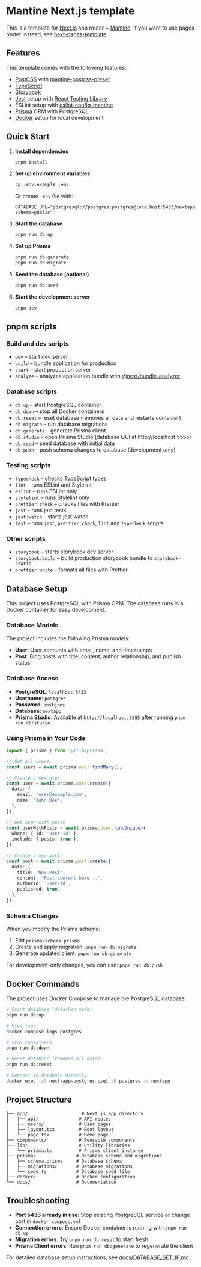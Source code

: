 # Mantine Next.js template

This is a template for [Next.js](https://nextjs.org/) app router + [Mantine](https://mantine.dev/).
If you want to use pages router instead, see [next-pages-template](https://github.com/mantinedev/next-pages-template).

## Features

This template comes with the following features:

- [PostCSS](https://postcss.org/) with [mantine-postcss-preset](https://mantine.dev/styles/postcss-preset)
- [TypeScript](https://www.typescriptlang.org/)
- [Storybook](https://storybook.js.org/)
- [Jest](https://jestjs.io/) setup with [React Testing Library](https://testing-library.com/docs/react-testing-library/intro)
- ESLint setup with [eslint-config-mantine](https://github.com/mantinedev/eslint-config-mantine)
- [Prisma](https://www.prisma.io/) ORM with PostgreSQL
- [Docker](https://www.docker.com/) setup for local development

## Quick Start

1. **Install dependencies**

   ```bash
   pnpm install
   ```

2. **Set up environment variables**

   ```bash
   cp .env.example .env
   ```

   Or create `.env` file with:

   ```
   DATABASE_URL="postgresql://postgres:postgres@localhost:5433/nextapp?schema=public"
   ```

3. **Start the database**

   ```bash
   pnpm run db:up
   ```

4. **Set up Prisma**

   ```bash
   pnpm run db:generate
   pnpm run db:migrate
   ```

5. **Seed the database (optional)**

   ```bash
   pnpm run db:seed
   ```

6. **Start the development server**
   ```bash
   pnpm dev
   ```

## pnpm scripts

### Build and dev scripts

- `dev` – start dev server
- `build` – bundle application for production
- `start` – start production server
- `analyze` – analyzes application bundle with [@next/bundle-analyzer](https://www.npmjs.com/package/@next/bundle-analyzer)

### Database scripts

- `db:up` – start PostgreSQL container
- `db:down` – stop all Docker containers
- `db:reset` – reset database (removes all data and restarts container)
- `db:migrate` – run database migrations
- `db:generate` – generate Prisma client
- `db:studio` – open Prisma Studio (database GUI at http://localhost:5555)
- `db:seed` – seed database with initial data
- `db:push` – push schema changes to database (development only)

### Testing scripts

- `typecheck` – checks TypeScript types
- `lint` – runs ESLint and Stylelint
- `eslint` – runs ESLint only
- `stylelint` – runs Stylelint only
- `prettier:check` – checks files with Prettier
- `jest` – runs jest tests
- `jest:watch` – starts jest watch
- `test` – runs `jest`, `prettier:check`, `lint` and `typecheck` scripts

### Other scripts

- `storybook` – starts storybook dev server
- `storybook:build` – build production storybook bundle to `storybook-static`
- `prettier:write` – formats all files with Prettier

## Database Setup

This project uses PostgreSQL with Prisma ORM. The database runs in a Docker container for easy development.

### Database Models

The project includes the following Prisma models:

- **User**: User accounts with email, name, and timestamps
- **Post**: Blog posts with title, content, author relationship, and publish status

### Database Access

- **PostgreSQL**: `localhost:5433`
- **Username**: `postgres`
- **Password**: `postgres`
- **Database**: `nextapp`
- **Prisma Studio**: Available at `http://localhost:5555` after running `pnpm run db:studio`

### Using Prisma in Your Code

```typescript
import { prisma } from '@/lib/prisma';

// Get all users
const users = await prisma.user.findMany();

// Create a new user
const user = await prisma.user.create({
  data: {
    email: 'user@example.com',
    name: 'John Doe',
  },
});

// Get user with posts
const userWithPosts = await prisma.user.findUnique({
  where: { id: 'user-id' },
  include: { posts: true },
});

// Create a new post
const post = await prisma.post.create({
  data: {
    title: 'New Post',
    content: 'Post content here...',
    authorId: 'user-id',
    published: true,
  },
});
```

### Schema Changes

When you modify the Prisma schema:

1. Edit `prisma/schema.prisma`
2. Create and apply migration: `pnpm run db:migrate`
3. Generate updated client: `pnpm run db:generate`

For development-only changes, you can use: `pnpm run db:push`

## Docker Commands

The project uses Docker Compose to manage the PostgreSQL database:

```bash
# Start database (detached mode)
pnpm run db:up

# View logs
docker-compose logs postgres

# Stop containers
pnpm run db:down

# Reset database (removes all data)
pnpm run db:reset

# Connect to database directly
docker exec -it next-app-postgres psql -U postgres -d nextapp
```

## Project Structure

```
├── app/                    # Next.js app directory
│   ├── api/               # API routes
│   ├── users/             # User pages
│   ├── layout.tsx         # Root layout
│   └── page.tsx           # Home page
├── components/            # Reusable components
├── lib/                   # Utility libraries
│   └── prisma.ts          # Prisma client instance
├── prisma/               # Database schema and migrations
│   ├── schema.prisma     # Database schema
│   ├── migrations/       # Database migrations
│   └── seed.ts           # Database seed file
├── docker/               # Docker configuration
└── docs/                 # Documentation
```

## Troubleshooting

- **Port 5433 already in use**: Stop existing PostgreSQL service or change port in `docker-compose.yml`
- **Connection errors**: Ensure Docker container is running with `pnpm run db:up`
- **Migration errors**: Try `pnpm run db:reset` to start fresh
- **Prisma Client errors**: Run `pnpm run db:generate` to regenerate the client

For detailed database setup instructions, see [docs/DATABASE_SETUP.md](docs/DATABASE_SETUP.md).
